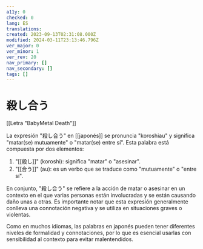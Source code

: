 ```yaml
---
a11y: 0
checked: 0
lang: ES
translations: 
created: 2023-09-13T02:31:08.000Z
modified: 2024-03-11T23:13:46.796Z
ver_major: 0
ver_minor: 1
ver_rev: 20
nav_primary: []
nav_secondary: []
tags: []
---
```

# 殺し合う

[[Letra "BabyMetal Death"]]

La expresión "殺し合う" en [[japonés]] se pronuncia "koroshiau" y significa "matar(se) mutuamente" o "matar(se) entre sí". Esta palabra está compuesta por dos elementos:

1. "[[殺し]]" (koroshi): significa "matar" o "asesinar".
2. "[[合う]]" (au): es un verbo que se traduce como "mutuamente" o "entre sí".

En conjunto, "殺し合う" se refiere a la acción de matar o asesinar en un contexto en el que varias personas están involucradas y se están causando daño unas a otras. Es importante notar que esta expresión generalmente conlleva una connotación negativa y se utiliza en situaciones graves o violentas.

Como en muchos idiomas, las palabras en japonés pueden tener diferentes niveles de formalidad y connotaciones, por lo que es esencial usarlas con sensibilidad al contexto para evitar malentendidos.
